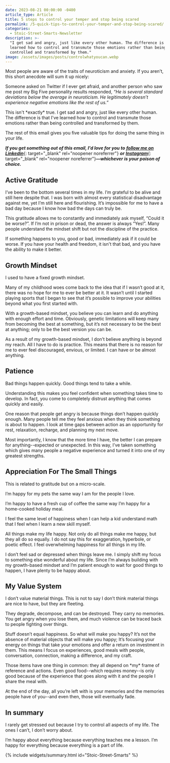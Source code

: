 ```yaml
---
date: 2023-08-21 00:00:00 -0400
article_type: Article
title: 5 steps to control your temper and stop being scared
permalink: /5-quick-tips-to-control-your-temper-and-stop-being-scared/
categories:
  - Stoic-Street-Smarts-Newsletter
description: >-
  "I get sad and angry, just like every other human. The difference is that I've
  learned how to control and transmute those emotions rather than being
  controlled and transformed by them."
image: /assets/images/posts/controlwhatyoucan.webp
---
```

Most people are aware of the traits of neuroticism and anxiety. If you aren’t, this short anecdote will sum it up nicely:

Someone asked on Twitter if I ever get afraid, and another person who saw me post my Big Five personality results responded,&nbsp;*“He is several standard deviations below the average in neuroticism. He legitimately doesn’t experience negative emotions like the rest of us.”*

This isn't \*exactly\* true. I get sad and angry, just like every other human. The difference is that I've learned how to control and transmute those emotions rather than being controlled and transformed by them.

The rest of this email gives you five valuable tips for doing the same thing in your life.

***If you get something out of this email, I'd love for you to***&nbsp;[***follow me on Linkedin***](https://www.linkedin.com/in/edlatimore/){: target="_blank" rel="noopener noreferrer"}&nbsp;***or***&nbsp;[***Instagram***](https://www.instagram.com/edlatimore/){: target="_blank" rel="noopener noreferrer"}***—whichever is your poison of choice.***

## **Active Gratitude**

I’ve been to the bottom several times in my life. I’m grateful to be alive and still here despite that. I was born with almost every statistical disadvantage against me, yet I’m still here and flourishing. It’s impossible for me to have a bad day because I know how bad the days can truly be.

This gratitude allows me to constantly and immediately ask myself, “Could it be worse?”. If I’m not in prison or dead, the answer is always “Yes!”. Many people understand the mindset shift but not the discipline of the practice.

If something happens to you, good or bad, immediately ask if it could be worse. If you have your health and freedom, it isn't that bad, and you have the ability to make it better.

## **Growth Mindset**

I used to have a fixed growth mindset.

Many of my childhood woes come back to the idea that if I wasn’t good at it, there was no hope for me to ever be better at it. It wasn’t until I started playing sports that I began to see that it’s possible to improve your abilities beyond what you first started with.

With a growth-based mindset, you believe you can learn and do anything with enough effort and time. Obviously, genetic limitations will keep many from becoming the best at something, but it’s not necessary to be the best at anything; only to be the best version you can be.

As a result of my growth-based mindset, I don’t believe anything is beyond my reach. All I have to do is practice. This means that there is no reason for me to ever feel discouraged, envious, or limited. I can have or be almost anything.

## **Patience**

Bad things happen quickly. Good things tend to take a while.

Understanding this makes you feel confident when something takes time to develop. In fact, you come to completely distrust anything that comes quickly and easily.

One reason that people get angry is because things don’t happen quickly enough. Many people tell me they feel anxious when they think something is about to happen. I look at time gaps between action as an opportunity for rest, relaxation, recharge, and planning my next move.

Most importantly, I know that the more time I have, the better I can prepare for anything--expected or unexpected. In this way, I’ve taken something which gives many people a negative experience and turned it into one of my greatest strengths.

## **Appreciation For The Small Things**

This is related to gratitude but on a micro-scale.

I’m happy for my pets the same way I am for the people I love.

I’m happy to have a fresh cup of coffee the same way I’m happy for a home-cooked holiday meal.

I feel the same level of happiness when I can help a kid understand math that I feel when I learn a new skill myself.

All things make my life happy. Not only do all things make me happy, but they all do so equally. I do not say this for exaggeration, hyperbole, or poetic effect. I feel overwhelming happiness for all things in my life.

I don’t feel sad or depressed when things leave me. I simply shift my focus to something else wonderful about my life. Since I’m always building with my growth-based mindset and I’m patient enough to wait for good things to happen, I have plenty to be happy about.

## **My Value System**

I don’t value material things. This is not to say I don’t think material things are nice to have, but they are fleeting.

They degrade, decompose, and can be destroyed. They carry no memories. You get angry when you lose them, and much violence can be traced back to people fighting over things.

Stuff doesn’t equal happiness. So what will make you happy? It’s not the absence of material objects that will make you happy; It’s focusing your energy on things that take your emotions and offer a return on investment in them. This means I focus on experiences, good meals with people, conversation, connection, making a difference, and my craft.

Those items have one thing in common: they all depend on \*my\* frame of reference and actions. Even good food--which requires money--is only good because of the experience that goes along with it and the people I share the meal with.

At the end of the day, all you’re left with is your memories and the memories people have of you--and even then, those will eventually fade.

## In summary

I rarely get stressed out because I try to control all aspects of my life. The ones I can’t, I don’t worry about.

I’m happy about everything because everything teaches me a lesson. I’m happy for everything because everything is a part of life.

{% include widgets/summary.html id="Stoic-Street-Smarts" %}
